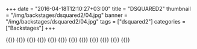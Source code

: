 +++
date = "2016-04-18T12:10:27+03:00"
title = "DSQUARED2"
thumbnail = "/img/backstages/dsquared2/04.jpg"
banner = "/img/backstages/dsquared2/04.jpg"
tags = ["dsquared2"]
categories = ["Backstages"]
+++

{{<mkimage src="/img/backstages/dsquared2/01.jpg">}}
{{<mkimage src="/img/backstages/dsquared2/02.jpg">}}
{{<mkimage src="/img/backstages/dsquared2/03.jpg">}}
{{<mkimage src="/img/backstages/dsquared2/04.jpg">}}
{{<mkimage src="/img/backstages/dsquared2/05.jpg">}}
{{<mkimage src="/img/backstages/dsquared2/06.jpg">}}
{{<mkimage src="/img/backstages/dsquared2/07.jpg">}}
{{<mkimage src="/img/backstages/dsquared2/08.jpg">}}
{{<mkimage src="/img/backstages/dsquared2/09.jpg">}}
{{<mkimage src="/img/backstages/dsquared2/10.jpg">}}
{{<mkimage src="/img/backstages/dsquared2/11.jpg">}}
{{<mkimage src="/img/backstages/dsquared2/12.jpg">}}
